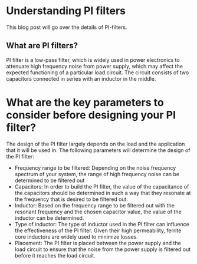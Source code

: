#  Understanding PI filters

This blog post will go over the details of PI-filters. 

## What are PI filters?

PI filter is a low-pass filter, which is widely used in power electronics to attenuate high frequency noise from power supply, which may affect the expected functioning of a particular load circuit. The circuit consists of two capacitors connected in series with an inductor in the middle. 

# What are the key parameters to consider before designing your PI filter?

The design of the PI filter largely depends on the load and the application that it will be used in. The following parameters will determine the design of the PI filter:

- Frequency range to be filtered: Depending on the noise frequency spectrum of your system, the range of high frequency noise can be determined to be filtered out
- Capacitors: In order to build the PI filter, the value of the capacitance of the capacitors should be determined in such a way that they resonate at the frequency that is desired to be filtered out.
- Inductor: Based on the frequency range to be filtered out with the resonant frequency and the chosen capacitor value, the value of the inductor can be determined.
- Type of inductor: The type of inductor used in the PI filter can influence the effectiveness of the PI filter. Given their high permeability, ferrite core inductors are widely used to minimize losses.
- Placement: The PI filter is placed between the power supply and the load circuit to ensure that the noise from the power supply is filtered out before it reaches the load circuit. 

